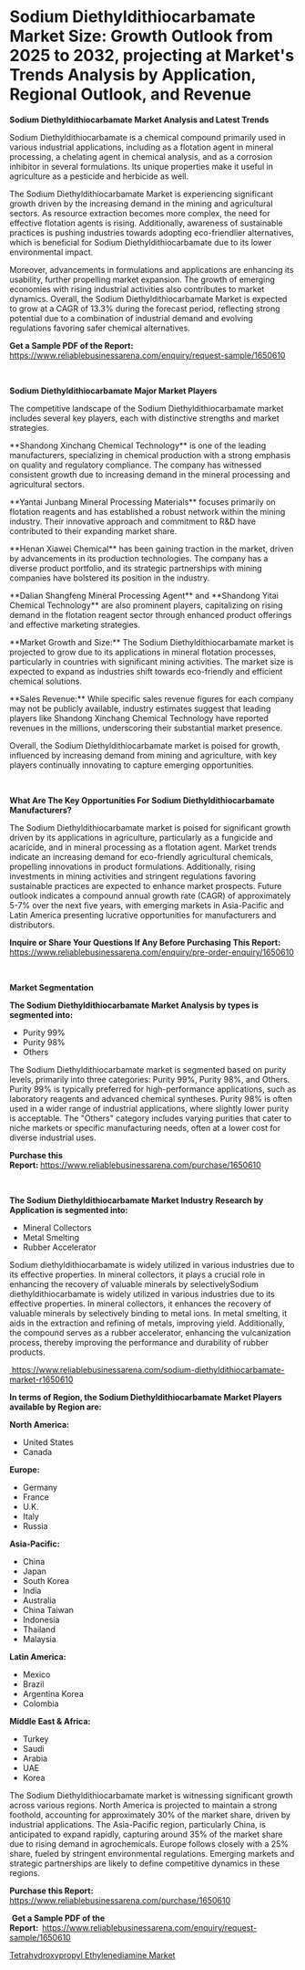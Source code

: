 <p><h1>Sodium Diethyldithiocarbamate Market Size: Growth Outlook from 2025 to 2032, projecting at Market's Trends Analysis by Application, Regional Outlook, and Revenue</h1></p><p><strong>Sodium Diethyldithiocarbamate Market Analysis and Latest Trends</strong></p>
<p><p>Sodium Diethyldithiocarbamate is a chemical compound primarily used in various industrial applications, including as a flotation agent in mineral processing, a chelating agent in chemical analysis, and as a corrosion inhibitor in several formulations. Its unique properties make it useful in agriculture as a pesticide and herbicide as well. </p><p>The Sodium Diethyldithiocarbamate Market is experiencing significant growth driven by the increasing demand in the mining and agricultural sectors. As resource extraction becomes more complex, the need for effective flotation agents is rising. Additionally, awareness of sustainable practices is pushing industries towards adopting eco-friendlier alternatives, which is beneficial for Sodium Diethyldithiocarbamate due to its lower environmental impact.</p><p>Moreover, advancements in formulations and applications are enhancing its usability, further propelling market expansion. The growth of emerging economies with rising industrial activities also contributes to market dynamics. Overall, the Sodium Diethyldithiocarbamate Market is expected to grow at a CAGR of 13.3% during the forecast period, reflecting strong potential due to a combination of industrial demand and evolving regulations favoring safer chemical alternatives.</p></p>
<p><strong>Get a Sample PDF of the Report:&nbsp;</strong> <a href="https://www.reliablebusinessarena.com/enquiry/request-sample/1650610?utm_campaign=3121&utm_medium=2&utm_source=Github&utm_content=ia&utm_term=31032025&utm_id=sodium-diethyldithiocarbamate">https://www.reliablebusinessarena.com/enquiry/request-sample/1650610</a></p>
<p>&nbsp;</p>
<p><strong>Sodium Diethyldithiocarbamate Major Market Players</strong></p>
<p><p>The competitive landscape of the Sodium Diethyldithiocarbamate market includes several key players, each with distinctive strengths and market strategies.</p><p>**Shandong Xinchang Chemical Technology** is one of the leading manufacturers, specializing in chemical production with a strong emphasis on quality and regulatory compliance. The company has witnessed consistent growth due to increasing demand in the mineral processing and agricultural sectors.</p><p>**Yantai Junbang Mineral Processing Materials** focuses primarily on flotation reagents and has established a robust network within the mining industry. Their innovative approach and commitment to R&D have contributed to their expanding market share.</p><p>**Henan Xiawei Chemical** has been gaining traction in the market, driven by advancements in its production technologies. The company has a diverse product portfolio, and its strategic partnerships with mining companies have bolstered its position in the industry.</p><p>**Dalian Shangfeng Mineral Processing Agent** and **Shandong Yitai Chemical Technology** are also prominent players, capitalizing on rising demand in the flotation reagent sector through enhanced product offerings and effective marketing strategies.</p><p>**Market Growth and Size:** The Sodium Diethyldithiocarbamate market is projected to grow due to its applications in mineral flotation processes, particularly in countries with significant mining activities. The market size is expected to expand as industries shift towards eco-friendly and efficient chemical solutions.</p><p>**Sales Revenue:** While specific sales revenue figures for each company may not be publicly available, industry estimates suggest that leading players like Shandong Xinchang Chemical Technology have reported revenues in the millions, underscoring their substantial market presence.</p><p>Overall, the Sodium Diethyldithiocarbamate market is poised for growth, influenced by increasing demand from mining and agriculture, with key players continually innovating to capture emerging opportunities.</p></p>
<p>&nbsp;</p>
<p><strong>What Are The Key Opportunities For Sodium Diethyldithiocarbamate Manufacturers?</strong></p>
<p><p>The Sodium Diethyldithiocarbamate market is poised for significant growth driven by its applications in agriculture, particularly as a fungicide and acaricide, and in mineral processing as a flotation agent. Market trends indicate an increasing demand for eco-friendly agricultural chemicals, propelling innovations in product formulations. Additionally, rising investments in mining activities and stringent regulations favoring sustainable practices are expected to enhance market prospects. Future outlook indicates a compound annual growth rate (CAGR) of approximately 5-7% over the next five years, with emerging markets in Asia-Pacific and Latin America presenting lucrative opportunities for manufacturers and distributors.</p></p>
<p><strong>Inquire or Share Your Questions If Any Before Purchasing This Report:</strong> <a href="https://www.reliablebusinessarena.com/enquiry/pre-order-enquiry/1650610?utm_campaign=3121&utm_medium=2&utm_source=Github&utm_content=ia&utm_term=31032025&utm_id=sodium-diethyldithiocarbamate">https://www.reliablebusinessarena.com/enquiry/pre-order-enquiry/1650610</a></p>
<p>&nbsp;</p>
<p><strong>Market Segmentation</strong></p>
<p><strong>The Sodium Diethyldithiocarbamate Market Analysis by types is segmented into:</strong></p>
<p><ul><li>Purity 99%</li><li>Purity 98%</li><li>Others</li></ul></p>
<p><p>The Sodium Diethyldithiocarbamate market is segmented based on purity levels, primarily into three categories: Purity 99%, Purity 98%, and Others. Purity 99% is typically preferred for high-performance applications, such as laboratory reagents and advanced chemical syntheses. Purity 98% is often used in a wider range of industrial applications, where slightly lower purity is acceptable. The "Others" category includes varying purities that cater to niche markets or specific manufacturing needs, often at a lower cost for diverse industrial uses.</p></p>
<p><strong>Purchase this Report:&nbsp;</strong><a href="https://www.reliablebusinessarena.com/purchase/1650610?utm_campaign=3121&utm_medium=2&utm_source=Github&utm_content=ia&utm_term=31032025&utm_id=sodium-diethyldithiocarbamate">https://www.reliablebusinessarena.com/purchase/1650610</a></p>
<p>&nbsp;</p>
<p><strong>The Sodium Diethyldithiocarbamate Market Industry Research by Application is segmented into:</strong></p>
<p><ul><li>Mineral Collectors</li><li>Metal Smelting</li><li>Rubber Accelerator</li></ul></p>
<p><p>Sodium diethyldithiocarbamate is widely utilized in various industries due to its effective properties. In mineral collectors, it plays a crucial role in enhancing the recovery of valuable minerals by selectivelySodium diethyldithiocarbamate is widely utilized in various industries due to its effective properties. In mineral collectors, it enhances the recovery of valuable minerals by selectively binding to metal ions. In metal smelting, it aids in the extraction and refining of metals, improving yield. Additionally, the compound serves as a rubber accelerator, enhancing the vulcanization process, thereby improving the performance and durability of rubber products.</p></p>
<p><a href="https://www.reliablebusinessarena.com/sodium-diethyldithiocarbamate-market-r1650610?utm_campaign=3121&utm_medium=2&utm_source=Github&utm_content=ia&utm_term=31032025&utm_id=sodium-diethyldithiocarbamate">&nbsp;https://www.reliablebusinessarena.com/sodium-diethyldithiocarbamate-market-r1650610</a></p>
<p><strong>In terms of Region, the Sodium Diethyldithiocarbamate Market Players available by Region are:</strong></p>
<p>
    <p> <strong> North America: </strong>
        <ul>
            <li>United States</li>
            <li>Canada</li>
        </ul>
        </p> 
    <p> <strong> Europe: </strong>
        <ul>
            <li>Germany</li>
            <li>France</li>
            <li>U.K.</li>
            <li>Italy</li>
            <li>Russia</li>
        </ul>
        </p> 
    <p> <strong> Asia-Pacific: </strong>
        <ul>
            <li>China</li>
            <li>Japan</li>
            <li>South Korea</li>
            <li>India</li>
            <li>Australia</li>
            <li>China Taiwan</li>
            <li>Indonesia</li>
            <li>Thailand</li>
            <li>Malaysia</li>
        </ul>
        </p> 
    <p> <strong> Latin America: </strong>
        <ul>
            <li>Mexico</li>
            <li>Brazil</li>
            <li>Argentina Korea</li>
            <li>Colombia</li>
        </ul>
        </p> 
    <p> <strong> Middle East & Africa: </strong>
        <ul>
            <li>Turkey</li>
            <li>Saudi</li>
            <li>Arabia</li>
            <li>UAE</li>
            <li>Korea</li>
        </ul>
    </p>
    </p>
<p><p>The Sodium Diethyldithiocarbamate market is witnessing significant growth across various regions. North America is projected to maintain a strong foothold, accounting for approximately 30% of the market share, driven by industrial applications. The Asia-Pacific region, particularly China, is anticipated to expand rapidly, capturing around 35% of the market share due to rising demand in agrochemicals. Europe follows closely with a 25% share, fueled by stringent environmental regulations. Emerging markets and strategic partnerships are likely to define competitive dynamics in these regions.</p></p>
<p><strong>Purchase this Report: </strong><a href="https://www.reliablebusinessarena.com/purchase/1650610?utm_campaign=3121&utm_medium=2&utm_source=Github&utm_content=ia&utm_term=31032025&utm_id=sodium-diethyldithiocarbamate">https://www.reliablebusinessarena.com/purchase/1650610</a></p>
<p>&nbsp;<strong>Get a Sample PDF of the Report:&nbsp;&nbsp;</strong><a href="https://www.reliablebusinessarena.com/enquiry/request-sample/1650610?utm_campaign=3121&utm_medium=2&utm_source=Github&utm_content=ia&utm_term=31032025&utm_id=sodium-diethyldithiocarbamate">https://www.reliablebusinessarena.com/enquiry/request-sample/1650610</a></p>
<p><strong></strong></p>
<p><p><a href="https://github.com/shewlisapsai/Market-Research-Report-List-1/blob/main/tetrahydroxypropyl-ethylenediamine-market.md?utm_campaign=3121&utm_medium=2&utm_source=Github&utm_content=ia&utm_term=31032025&utm_id=sodium-diethyldithiocarbamate">Tetrahydroxypropyl Ethylenediamine Market</a></p></p>